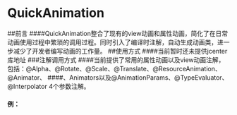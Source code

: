 # QuickAnimation
##前言
####QuickAnimation整合了现有的view动画和属性动画，简化了在日常动画使用过程中繁琐的调用过程。同时引入了编译时注解，自动生成动画类，进一步减少了开发者编写动画的工作量。
##使用方式
####当前暂时还未提供jcenter库地址
###注解调用方式
####当前提供了常用的属性动画以及view动画注解，包括：@Alpha、@Rotate、@Scale、@Translate、@ResourceAnimation、@Animator、
####、Animators以及@AnimationParams、@TypeEvaluator、@Interpolator 4个参数注解。
#### 例：
